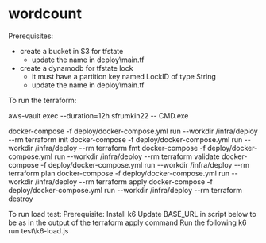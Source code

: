 # wordcount


Prerequisites:
- create a bucket in S3 for tfstate
    - update the name in deploy\main.tf
- create a dynamodb for tfstate lock
    - it must have a partition key named LockID of type String
    - update the name in deploy\main.tf

To run the terraform:

aws-vault exec --duration=12h sfrumkin22 -- CMD.exe

docker-compose -f deploy/docker-compose.yml run  --workdir /infra/deploy --rm terraform init
docker-compose -f deploy/docker-compose.yml run  --workdir /infra/deploy --rm terraform fmt
docker-compose -f deploy/docker-compose.yml run  --workdir /infra/deploy --rm terraform validate
docker-compose -f deploy/docker-compose.yml run  --workdir /infra/deploy --rm terraform plan
docker-compose -f deploy/docker-compose.yml run  --workdir /infra/deploy --rm terraform apply
docker-compose -f deploy/docker-compose.yml run  --workdir /infra/deploy --rm terraform destroy

To run load test:
Prerequisite: Install k6
Update BASE_URL in script below to be as in  the output of the terraform apply command
Run the following
k6 run test\k6-load.js
